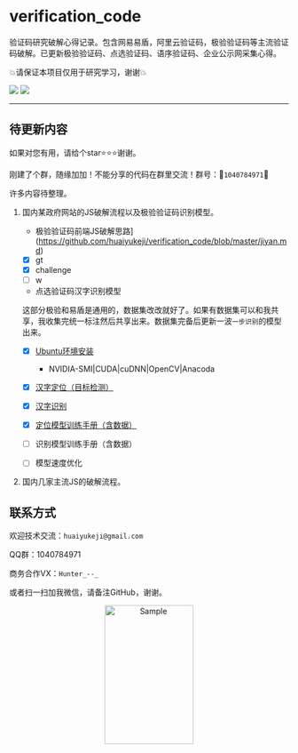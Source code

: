 # verification_code
验证码研究破解心得记录。包含网易易盾，阿里云验证码，极验验证码等主流验证码破解。已更新极验验证码、点选验证码、语序验证码、企业公示网采集心得。



:boom:请保证本项目仅用于研究学习，谢谢:boom:




![](https://img.shields.io/badge/Python-%3E%3D3.6-orange?style=social) ![](https://img.shields.io/github/license/huaiyukeji/verification_code) 



---



## 待更新内容

如果对您有用，请给个star:star::star::star:谢谢。

刚建了个群，随缘加加！不能分享的代码在群里交流！群号：:rocket:`1040784971`:rocket:

许多内容待整理。

1. 国内某政府网站的JS破解流程以及极验验证码识别模型。
	- 极验验证码前端JS破解思路](https://github.com/huaiyukeji/verification_code/blob/master/jiyan.md)

  	- [x] gt
  	- [x] challenge
  	- [ ] w

	- 点选验证码汉字识别模型

    这部分极验和易盾是通用的，数据集改改就好了。如果有数据集可以和我共享，我收集完统一标注然后共享出来。数据集完备后更新一波`一步识别`的模型出来。

  	- [x] [Ubuntu环境安装](https://github.com/huaiyukeji/verification_code/blob/master/doc/Ubuntu18.04%20install%20darknet%20yolo-v3%7Ccuda%7Ccudnn%7Copencv%7Canaconda.md)
    	- NVIDIA-SMI|CUDA|cuDNN|OpenCV|Anacoda
  	- [x] [汉字定位（目标检测）](https://github.com/huaiyukeji/verification_code/tree/master/hanzi_detection)
  
  	- [x] [汉字识别](https://github.com/huaiyukeji/verification_code/blob/master/hanzi_detection/readme_classify.md)
  	- [x] [定位模型训练手册（含数据）](https://github.com/huaiyukeji/verification_code/blob/master/doc/detector_train_handbook.md)
  
  	- [ ] 识别模型训练手册（含数据）
  	- [ ] 模型速度优化

2. 国内几家主流JS的破解流程。


## 联系方式
欢迎技术交流：`huaiyukeji@gmail.com`

QQ群：1040784971

商务合作VX：`Hunter_--_`

或者扫一扫加我微信，请备注GitHub，谢谢。
<p align="center">
	<img src="https://github.com/huaiyukeji/verification_code/blob/master/IMG_1766.JPG" alt="Sample"  width="160" height="250">
</p>

